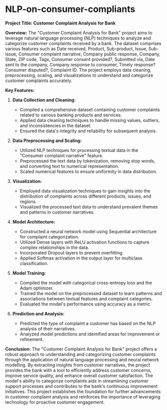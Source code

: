 # NLP-on-consumer-compliants

**Project Title: Customer Complaint Analysis for Bank**

**Overview:**
The "Customer Complaint Analysis for Bank" project aims to leverage natural language processing (NLP) techniques to analyze and categorize customer complaints received by a bank. The dataset comprises various features such as Date received, Product, Sub-product, Issue, Sub-issue, Consumer complaint narrative, Company public response, Company, State, ZIP code, Tags, Consumer consent provided?, Submitted via, Date sent to the company, Company response to consumer, Timely response? Consumer disputed?, Complaint ID. The project employs data cleaning, preprocessing, scaling, and visualizations to understand and categorize customer complaints accurately.

**Key Features:**

1. **Data Collection and Cleaning:**
   - Compiled a comprehensive dataset containing customer complaints related to various banking products and services.
   - Applied data cleaning techniques to handle missing values, outliers, and inconsistencies in the dataset.
   - Ensured the data's integrity and reliability for subsequent analysis.

2. **Data Preprocessing and Scaling:**
   - Utilized NLP techniques for processing textual data in the "Consumer complaint narrative" feature.
   - Preprocessed the text data by tokenization, removing stop words, and converting text to numerical representation.
   - Scaled numerical features to ensure uniformity in data distribution.

3. **Visualization:**
   - Employed data visualization techniques to gain insights into the distribution of complaints across different products, issues, and regions.
   - Visualized the processed text data to understand prevalent themes and patterns in customer narratives.

4. **Model Architecture:**
   - Constructed a neural network model using Sequential architecture for complaint categorization.
   - Utilized Dense layers with ReLU activation functions to capture complex relationships in the data.
   - Incorporated Dropout layers to prevent overfitting.
   - Applied Softmax activation in the output layer for multiclass classification.

5. **Model Training:**
   - Compiled the model with categorical cross-entropy loss and the Adam optimizer.
   - Trained the model on the preprocessed dataset to learn patterns and associations between textual features and complaint categories.
   - Evaluated the model's performance using accuracy as a metric.

6. **Prediction and Analysis:**
   - Predicted the type of complaint a customer has based on the NLP analysis of their narratives.
   - Analyzed model predictions and identified areas for improvement or refinement.

**Conclusion:**
The "Customer Complaint Analysis for Bank" project offers a robust approach to understanding and categorizing customer complaints through the application of natural language processing and neural network modelling. By extracting insights from customer narratives, the project provides the bank with a tool to efficiently address customer concerns, improve service quality, and enhance overall customer satisfaction. The model's ability to categorize complaints aids in streamlining customer support processes and contributes to the bank's continuous improvement initiatives. This project establishes the foundation for further advancements in customer complaint analysis and reinforces the importance of leveraging technology for proactive customer engagement.
